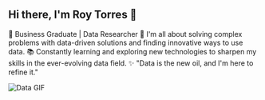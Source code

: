 ## Hi there, I'm Roy Torres 👋

🔧 Business Graduate | Data Researcher
🚀 I'm all about solving complex problems with data-driven solutions and finding innovative ways to use data.
📚 Constantly learning and exploring new technologies to sharpen my skills in the ever-evolving data field.
✨ "Data is the new oil, and I'm here to refine it."

![Data GIF](https://media.giphy.com/media/v1.Y2lkPTc5MGI3NjExZTVwMHpwdzRqdWJybjZsOTFxYm45cjlrNm9jMXk4NTRsbWNxOTNiMiZlcD12MV9naWZzX3NlYXJjaCZjdD1n/VbnUQpnihPSIgIXuZv/giphy.gif)


